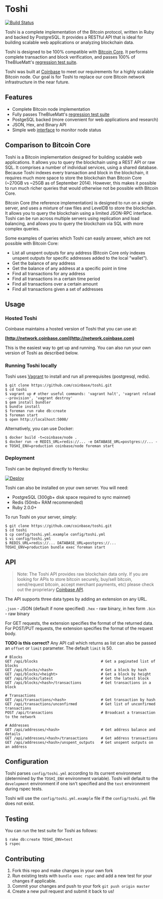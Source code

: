 # Toshi

[![Build Status](https://magnum.travis-ci.com/coinbase/toshi.svg?token=q4SuyNeyMuRZNwTyVWkw&branch=master)](https://magnum.travis-ci.com/coinbase/toshi)

Toshi is a complete implementation of the Bitcoin protocol, written in Ruby and backed by PostgreSQL. It provides a RESTful API that is ideal for building scalable web applications or analyzing blockchain data.

Toshi is designed to be 100% compatible with [Bitcoin Core](https://github.com/bitcoin/bitcoin). It performs complete transaction and block verification, and passes 100% of TheBlueMatt's [regression test suite](https://github.com/TheBlueMatt/test-scripts).

Toshi was built at [Coinbase](https://coinbase.com) to meet our requirements for a highly scalable Bitcoin node. Our goal is for Toshi to replace our core Bitcoin network infrastructure in the near future.

## Features

 * Complete Bitcoin node implementation
 * Fully passes TheBlueMatt's [regression test suite](https://github.com/TheBlueMatt/test-scripts)
 * PostgeSQL backed (more convenient for web applications and research)
 * JSON, Hex, and Binary API
 * Simple web [interface](http://network.coinbase.com) to monitor node status

## Comparison to Bitcoin Core

Toshi is a Bitcoin implementation designed for building scalable web applications. It allows you to query the blockchain using a REST API or raw SQL. It comprises a number of individual services, using a shared database. Because Toshi indexes every transaction and block in the blockchain, it requires much more space to store the blockchain than Bitcoin Core (~270GB vs ~25GB as of September 2014). However, this makes it possible to run much richer queries that would otherwise not be possible with Bitcoin Core.

Bitcoin Core (the reference implementation) is designed to run on a single server, and uses a mixture of raw files and LevelDB to store the blockchain. It allows you to query the blockchain using a limited JSON-RPC interface. Toshi can be run across multiple servers using replication and load balancing, and allows you to query the blockchain via SQL with more complex queries.

Some examples of queries which Toshi can easily answer, which are not possible with Bitcoin Core:

* List all unspent outputs for any address (Bitcoin Core only indexes unspent outputs for specific addresses added to the local "wallet").
* Get the balance of any address
* Get the balance of any address at a specific point in time
* Find all transactions for any address
* Find all transactions in a certain time period
* Find all transactions over a certain amount
* Find all transactions given a set of addresses

## Usage

### Hosted Toshi

Coinbase maintains a hosted version of Toshi that you can use at:

**[http://network.coinbase.com](http://network.coinbase.com)**

This is the easiest way to get up and running. You can also run your own version of Toshi as described below.

### Running Toshi locally

Toshi uses [Vagrant](http://www.vagrantup.com/) to install and run all prerequisites (postgresql, redis).

    $ git clone https://github.com/coinbase/toshi.git
    $ cd toshi
    $ vagrant up # other useful commands: 'vagrant halt', 'vagrant reload --provision', 'vagrant destroy'
    $ gem install bundler
    $ bundle install
    $ foreman run rake db:create
    $ foreman start
    $ open http://localhost:5000/

Alternatively, you can use Docker:

    $ docker build -t=coinbase/node .
    $ docker run -e REDIS_URL=redis://... -e DATABASE_URL=postgres://... -e TOSHI_ENV=production coinbase/node foreman start

### Deployment

Toshi can be deployed directly to Heroku:

[![Deploy](https://www.herokucdn.com/deploy/button.png)](https://heroku.com/deploy?template=https://github.com/coinbase/toshi)

Toshi can also be installed on your own server. You will need:

* PostgreSQL (300gb+ disk space required to sync mainnet)
* Redis (50mb+ RAM recommended)
* Ruby 2.0.0+

To run Toshi on your server, simply:

    $ git clone https://github.com/coinbase/toshi.git
    $ cd toshi
    $ cp config/toshi.yml.example config/toshi.yml
    $ vi config/toshi.yml
    $ REDIS_URL=redis://... DATABASE_URL=postgres://... TOSHI_ENV=production bundle exec foreman start

## API

> Note: The Toshi API provides raw blockchain data only. If you are looking for APIs to store bitcoin securely, buy/sell bitcoin, send/request bitcoin, accept merchant payments, etc) please check out the proprietary [Coinbase API](https://coinbase.com/docs/api/overview).

The API supports three data types by adding an extension on any URL.

`.json` - JSON (default if none specified)
`.hex` - raw binary, in hex form
`.bin` - raw binary

For GET requests, the extension specifies the format of the returned data.
For POST/PUT requests, the extension specifies the format of the request body.

**TODO is this correct?** Any API call which returns as list can also be passed an `offset` or `limit` parameter.  The default `limit` is 50.


    # Blocks
    GET /api/blocks                             # Get a paginated list of blocks
    GET /api/blocks/<hash>                      # Get a block by hash
    GET /api/blocks/<height>                    # Get a block by height
    GET /api/blocks/latest                      # Get the latest block
    GET /api/blocks/<hash>/transactions         # Get transactions in a block

    # Transactions
    GET /api/transactions/<hash>                # Get transaction by hash
    GET /api/transactions/unconfirmed           # Get list of unconfirmed transactions
    POST /api/transactions                      # Broadcast a transaction to the network

    # Addresses
    GET /api/addresses/<hash>                   # Get address balance and details
    GET /api/addresses/<hash>/transactions      # Get address transactions
    GET /api/addresses/<hash>/unspent_outputs   # Get unspent outputs on an address


## Configuration

Toshi parses `config/toshi.yml` according to its current environment (determined by the `TOSHI_ENV` environment variable). Toshi will default to the `development` environment if one isn't specified and the `test` environment during rspec tests.

Toshi will use the `config/toshi.yml.example` file if the `config/toshi.yml` file does not exist.

## Testing

You can run the test suite for Toshi as follows:

    $ rake db:create TOSHI_ENV=test
    $ rspec

## Contributing

1. Fork this repo and make changes in your own fork
2. Run existing tests with `bundle exec rspec` and add a new test for your changes if applicable.
3. Commit your changes and push to your fork `git push origin master`
4. Create a new pull request and submit it back to us!
